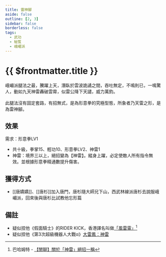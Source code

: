```yaml
---
title: 雷神腳
aside: false
outline: [2, 3]
sidebar: false
borderless: false
tags:
  - 武功
  - 秘笈
  - 峨嵋派
---
```


# {{ $frontmatter.title }}

<BookItemIcon :size="`medium`" :needLink="false" :no="4006" :style="'float: right;'"></BookItemIcon>

峨嵋派腿法之最，騰躍上天，潛臥於雲波詭譎之間，吞吐無定，不鳴則已，一鳴驚人，動如九天神雷轟破雲霄，似雷公降下天譴，威力萬鈞。
<br><br>
此腿法沒有固定套路，有招無式，是為形意拳的究極型態，所象者乃天雷之形，是為雷神腳。
<br clear="all" />

## 效果

需求：形意拳LV1

- 共十級，拳掌15、輕功10、形意拳LV2、神雷1
- 神雷：境界三以上，絕招變為【神雷】。縱身上躍，必定使敵人所有指令無效。並根據形意拳精通數提升傷害。

## 獲得方式

- [[唐嬌嬌]]、[[唐杉]]加入唐門，唐杉隨大師兄下山，西武林線派唐杉去說服峨嵋派，回來後與唐杉比試教他忘形篇

## 備註

- 疑似捏他《假面騎士》的RIDER KICK，香港譯名叫做[「風雷電」](https://www.youtube.com/watch?v=xo_IYMlUswc)[^1]
- 疑似捏他《第3次超級機器人大戰α》[大雷鳳：神雷](https://www.youtube.com/watch?v=gTqVeQiVa0g)

[^1]: 巴哈姆特 - [【閒聊】關於「神雷」絕招一稱](https://forum.gamer.com.tw/C.php?bsn=73317&snA=2573)